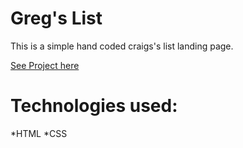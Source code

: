 # Greg's List
This is a simple hand coded craigs's list landing page.

[See Project here](http://justin-oreilly.com/gregs_list/)

# Technologies used:
*HTML
*CSS
